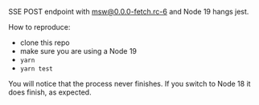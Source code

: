 SSE POST endpoint with msw@0.0.0-fetch.rc-6 and Node 19 hangs jest.

How to reproduce:
- clone this repo
- make sure you are using a Node 19
- `yarn`
- `yarn test`

You will notice that the process never finishes. If you switch to Node 18 it does finish, as expected.
